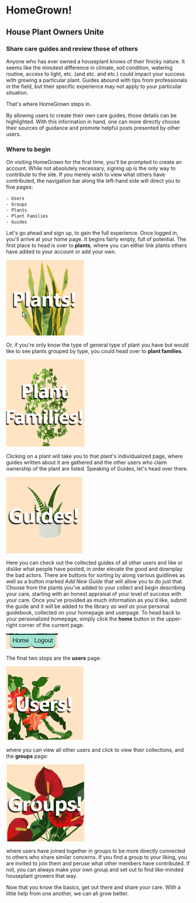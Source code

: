 # HomeGrown!
## House Plant Owners Unite

### Share care guides and review those of others

Anyone who has ever owned a houseplant knows of their finicky nature.  It seems like the minutest difference in climate, soil condition, watering routine, access to light, etc. (and etc. and etc.) could impact your success with growing a particular plant.
Guides abound with tips from professionals in the field, but their specific experience may not apply to your particular situation.

That's where HomeGrown steps in.

By allowing users to create their own care guides, those details can be highlighted.  With this information in hand, one can more directly choose their sources of guidance and promote helpful posts presented by other users.

### Where to begin

On visiting HomeGrown for the first time, you'll be prompted to create an account.  While not absolutely necessary, signing up is the only way to contribute to the site.  If you merely wish to view what others have contributed, the navigation bar along the left-hand side will direct you to five pages:

    - Users
    - Groups
    - Plants
    - Plant Families
    - Guides

Let's go ahead and sign up, to gain the full experience.  Once logged in, you'll arrive at your home page.  It begins fairly empty, full of potential.  The first place to head is over to **plants**, where you can either link plants others have added to your account or add your own.

![plants](/client/src/Images/readme_plants.png)

Or, if you're only know the type of general type of plant you have but would like to see plants grouped by type, you could head over to **plant families**.

![plant families](/client/src/Images/readme_pf.png)

Clicking on a plant will take you to that plant's individualized page, where guides written about it are gathered and the other users who claim ownership of the plant are listed.
Speaking of Guides, let's head over there.

![guides](/client/src/Images/readme_guides.png)

Here you can check out the collected guides of all other users and like or dislike what people have posted, in order elevate the good and downplay the bad actors.  There are buttons for sorting by along various guidlines as well as a button marked *Add New Guide* that will allow you to do just that.
Choose from the plants you've added to your collect and begin describing your care, starting with an honest appraisal of your level of success with your care.  Once you've provided as much information as you'd like, submit the guide and it will be added to the library *as well as* your personal guidebook, collected on your homepage and userpage.  To head back to your personalized homepage, simply click the **home** button in the upper-right corner of the current page.

![home and logout](/client/src/Images/readme_cuButtons.png)

The final two stops are the **users** page:

![users](/client/src/Images/readme_users.png)

where you can view all other users and click to view their collections, and the **groups** page:

![groups](/client/src/Images/readme_groups.png)

where users have joined together in groups to be more directly connected to others who share similar concerns.  If you find a group to your liking, you are invited to join them and peruse what other members have contributed.  If not, you can always make your own group and set out to find like-minded houseplant growers that way.

Now that you know the basics, get out there and share your care.  With a little help from one another, we can all grow better.